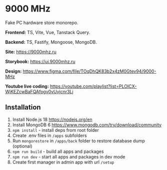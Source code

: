 # 9000 MHz

Fake PC hardware store monorepo.

**Frontend:** TS, Vite, Vue, Tanstack Query.

**Backend:** TS, Fastify, Mongoose, MongoDB.

**Site:** https://9000mhz.ru

**Storybook:** https://ui.9000mhz.ru

**Design:** https://www.figma.com/file/TOqDhQK83b2x4zM0Gtev94/9000-MHz

**Youtube live coding:** https://youtube.com/playlist?list=PLOICX-WjKEZcwBaFQAfogv0vUvjcnr3Lj

## Installation

1. Install Node.js 18 https://nodejs.org/en
2. Install MongoDB 6 https://www.mongodb.com/try/download/community
3. `npm install` - install deps from root folder
4. Create .env files in `/apps` subfolders
5. Run `mongorestore` in `/apps/back` folder to restore database dump (optional)
6. `npm run build` - build all apps and packages
7. `npm run dev` - start all apps and packages in dev mode
8. Create first manager in admin app with url `/setup`
